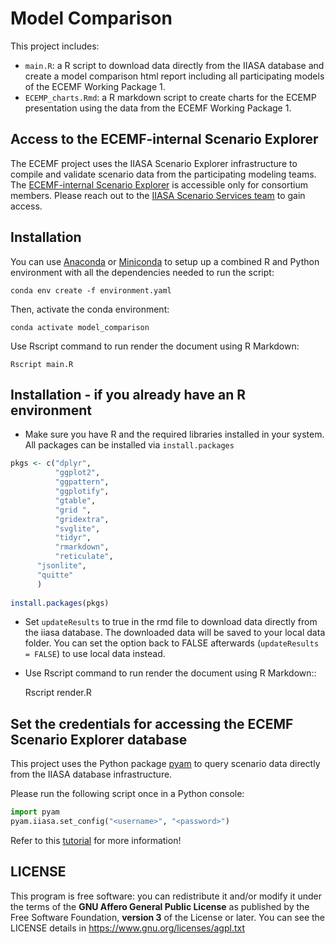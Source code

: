 # Model Comparison

This project includes:
 - `main.R`: a R script to download data directly from the IIASA database and create a model comparison html report including all participating models of the ECEMF Working Package 1.
 - `ECEMP_charts.Rmd`: a R markdown script to create charts for the ECEMP presentation using the data from the ECEMF Working Package 1.

## Access to the ECEMF-internal Scenario Explorer

The ECEMF project uses the IIASA Scenario Explorer infrastructure to compile and
validate scenario data from the participating modeling teams.
The [ECEMF-internal Scenario Explorer](https://data.ece.iiasa.ac.at/ecemf-internal)
is accessible only for consortium members. Please reach out to the
[IIASA Scenario Services team](https://software.ece.iiasa.ac.at) to gain access.

## Installation

You can use [Anaconda](https://www.anaconda.com/products/individual)
or [Miniconda](https://docs.conda.io/en/latest/miniconda.html)
to setup up a combined R and Python environment with all the dependencies needed
to run the script:

    conda env create -f environment.yaml

Then, activate the conda environment:

    conda activate model_comparison

Use Rscript command to run render the document using R Markdown:

    Rscript main.R

## Installation - if you already have an R environment

 - Make sure you have R and the required libraries installed in your system. All packages can be installed via `install.packages`

```R
pkgs <- c("dplyr",
          "ggplot2",
          "ggpattern",
          "ggplotify",
          "gtable",
          "grid ", 
          "gridextra",
          "svglite",
          "tidyr",
          "rmarkdown",
          "reticulate",
	  "jsonlite",
	  "quitte"
	  )
	  	  
install.packages(pkgs)
```

 - Set `updateResults` to true in the rmd file to download data directly from the iiasa database. The downloaded data will be saved to your local data folder. You can set the option back to FALSE afterwards (`updateResults = FALSE`) to use local data instead.
 - Use Rscript command to run render the document using R Markdown::

    Rscript render.R

## Set the credentials for accessing the ECEMF Scenario Explorer database

This project uses the Python package [pyam](https://pyam-iamc.readthedocs.io) to query
scenario data directly from the IIASA database infrastructure.

Please run the following script once in a Python console:

```python
import pyam
pyam.iiasa.set_config("<username>", "<password>")
```

Refer to this [tutorial](https://pyam-iamc.readthedocs.io/en/stable/tutorials/iiasa_dbs.html)
for more information!

## LICENSE
This program is free software: you can redistribute it and/or modify it under the terms of the **GNU Affero General Public License** as published by the Free Software Foundation, **version 3** of the License or later. You can see the LICENSE details in https://www.gnu.org/licenses/agpl.txt
